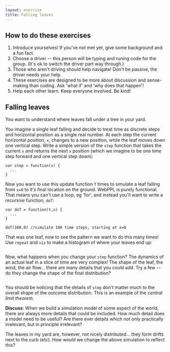 ```yaml
---
layout: exercise
title: Falling leaves
---
```


## How to do these exercises

1. Introduce yourselves! If you've not met yet, give some background and a fun fact.
2. Choose a driver -- this person will be typing and runing code for the group. (It's ok to switch the driver part way through.)
3. Those who aren't driving should help navigate! Don't be passive, the driver needs your help.
4. These exercises are designed to be more about discussion and sense-making than coding. Ask 'what if' and 'why does that happen'!
5. Help each other learn. Keep everyone involved. Be kind!


## Falling leaves

You want to understand where leaves fall under a tree in your yard. 

You imagine a single leaf falling and decide to treat time as discrete steps and horizontal position as a single real number. At each step the current horizontal position, `x`, changes to a new position, while the leaf moves down one vertical step. Write a simple version of the `step` function that takes the current `x` and returns the next `x` position (which we imagine to be one time step forward and one vertical step down):

~~~~
var step = function(x) {
  ...
}
~~~~

Now you want to use this update function `T` times to simulate a leaf falling from `x=0` to it's final location on the ground. WebPPL is purely functional. That means you can't use a loop, eg 'for', and instead you'll want to write a *recursive* function, `doT`:

~~~~
var doT = function(t,x) {
  ...
}

doT(100,0) //simulate 100 time steps, starting at x=0
~~~~

That was one leaf, now to see the pattern we want to do this many times! Use `repeat` and `viz` to make a histogram of where your leaves end up:

~~~~

~~~~

Now, what happens when you change your `step` function? The dynamics of an actual leaf in a slice of time are very complex! The shape of the leaf, the wind, the air flow... there are many details that you could add. Try a few -- do they change the shape of the final distribution?

~~~~

~~~~

You should be noticing that the details of `step` don't matter much to the overall shape of the outcome distribution. This is an example of the *central limit theorem*. 

**Discuss**: When we build a simulation model of some aspect of the world, there are always more details that could be included. How much detail does a model need to be useful? Are there ever details which not only practically irrelevant, but in principle irrelevant?

The leaves in my yard are, however, not nicely distributed... they form drifts next to the curb (etc). How would we change the above simulation to reflect this? 

~~~~

~~~~